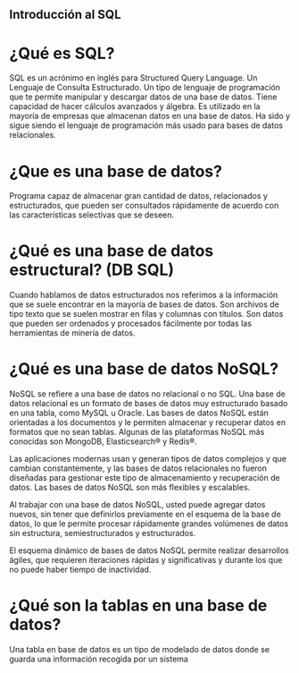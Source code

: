 ## Introducción al SQL

# ¿Qué es SQL?

SQL es un acrónimo en inglés para Structured Query Language.  Un Lenguaje de Consulta Estructurado. Un tipo de lenguaje de programación que te permite manipular y descargar datos de una base de datos. Tiene capacidad de hacer cálculos avanzados y álgebra. Es utilizado en la mayoría de empresas que almacenan datos en una base de datos. Ha sido y sigue siendo el lenguaje de programación más usado para bases de datos relacionales.

# ¿Que es una base de datos?

Programa capaz de almacenar gran cantidad de datos, relacionados y estructurados, que pueden ser consultados rápidamente de acuerdo con las características selectivas que se deseen.

# ¿Qué es una base de datos estructural? (DB SQL)

Cuando hablamos de datos estructurados nos referimos a la información que se suele encontrar en la mayoría de bases de datos. Son archivos de tipo texto que se suelen mostrar en filas y columnas con títulos. Son datos que pueden ser ordenados y procesados fácilmente por todas las herramientas de minería de datos.

# ¿Qué es una base de datos NoSQL?

NoSQL se refiere a una base de datos no relacional o no SQL. Una base de datos relacional es un formato de bases de datos muy estructurado basado en una tabla, como MySQL u Oracle. Las bases de datos NoSQL están orientadas a los documentos y le permiten almacenar y recuperar datos en formatos que no sean tablas. Algunas de las plataformas NoSQL más conocidas son MongoDB, Elasticsearch® y Redis®.

Las aplicaciones modernas usan y generan tipos de datos complejos y que cambian constantemente, y las bases de datos relacionales no fueron diseñadas para gestionar este tipo de almacenamiento y recuperación de datos. Las bases de datos NoSQL son más flexibles y escalables.

Al trabajar con una base de datos NoSQL, usted puede agregar datos nuevos, sin tener que definirlos previamente en el esquema de la base de datos, lo que le permite procesar rápidamente grandes volúmenes de datos sin estructura, semiestructurados y estructurados.

El esquema dinámico de bases de datos NoSQL permite realizar desarrollos ágiles, que requieren iteraciones rápidas y significativas y durante los que no puede haber tiempo de inactividad.

# ¿Qué son la tablas en una base de datos?

Una tabla en base de datos es un tipo de modelado de datos donde se guarda una información recogida por un sistema